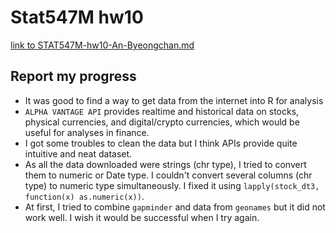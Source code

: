 # Stat547M hw10

[link to STAT547M-hw10-An-Byeongchan.md](STAT547M-hw10-An-Byeongchan.md)  


## Report my progress
- It was good to find a way to get data from the internet into R for analysis
- `ALPHA VANTAGE API` provides realtime and historical data on stocks, physical currencies, and digital/crypto currencies, which would be useful for analyses in finance.
- I got some troubles to clean the data but I think APIs provide quite intuitive and neat dataset. 
- As all the data downloaded were strings (chr type), I tried to convert them to numeric or Date type. I couldn't convert several columns (chr type) to numeric type simultaneously. I fixed it using `lapply(stock_dt3, function(x) as.numeric(x))`.
- At first, I tried to combine `gapminder` and data from `geonames` but it did not work well. I wish it would be successful when I try again.